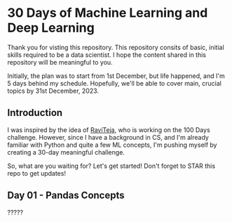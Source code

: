 # 30 Days of Machine Learning and Deep Learning

Thank you for visting this repository. This repository consits of basic, initial skills required to be a data scientist. I hope the content shared in this repository will be meaningful to you.

Initially, the plan was to start from 1st December, but life happened, and I'm 5 days behind my schedule. Hopefully, we'll be able to cover main, crucial topics by 31st December, 2023.

## Introduction

I was inspired by the idea of [RaviTeja](https://github.com/ds-teja), who is working on the 100 Days challenge. However, since I have a background in CS, and I'm already familiar with Python and quite a few ML concepts, I'm pushing myself by creating a 30-day meaningful challenge.

So, what are you waiting for? Let's get started! Don't forget to STAR this repo to get updates!

## Day 01 - Pandas Concepts

?????
